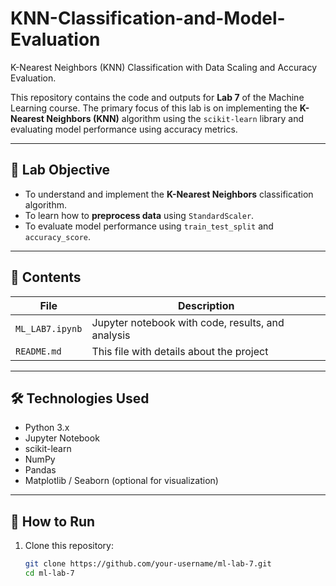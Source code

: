 # KNN-Classification-and-Model-Evaluation
K-Nearest Neighbors (KNN) Classification with Data Scaling and Accuracy Evaluation.


This repository contains the code and outputs for **Lab 7** of the Machine Learning course. The primary focus of this lab is on implementing the **K-Nearest Neighbors (KNN)** algorithm using the `scikit-learn` library and evaluating model performance using accuracy metrics.

---

## 📘 Lab Objective

- To understand and implement the **K-Nearest Neighbors** classification algorithm.
- To learn how to **preprocess data** using `StandardScaler`.
- To evaluate model performance using `train_test_split` and `accuracy_score`.

---

## 📁 Contents

| File | Description |
|------|-------------|
| `ML_LAB7.ipynb` | Jupyter notebook with code, results, and analysis |
| `README.md` | This file with details about the project |

---

## 🛠️ Technologies Used

- Python 3.x
- Jupyter Notebook
- scikit-learn
- NumPy
- Pandas
- Matplotlib / Seaborn (optional for visualization)

---

## 🚀 How to Run

1. Clone this repository:
   ```bash
   git clone https://github.com/your-username/ml-lab-7.git
   cd ml-lab-7

